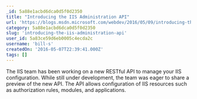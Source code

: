 ```yaml
---
_id: 5a88e1acbd6dca0d5f0d2350
title: "Introducing the IIS Administration API"
url: 'https://blogs.msdn.microsoft.com/webdev/2016/05/09/introducing-the-iis-administration-api/'
category: 5a88e1acbd6dca0d5f0d2350
slug: 'introducing-the-iis-administration-api'
user_id: 5a83ce59d6eb0005c4ecda2c
username: 'bill-s'
createdOn: '2016-05-07T22:39:41.000Z'
tags: []
---
```


The IIS team has been working on a new RESTful API to manage your IIS configuration. While still under development, the team was eager to share a preview of the new API. The API allows configuration of IIS resources such as authorization rules, modules, and applications.
